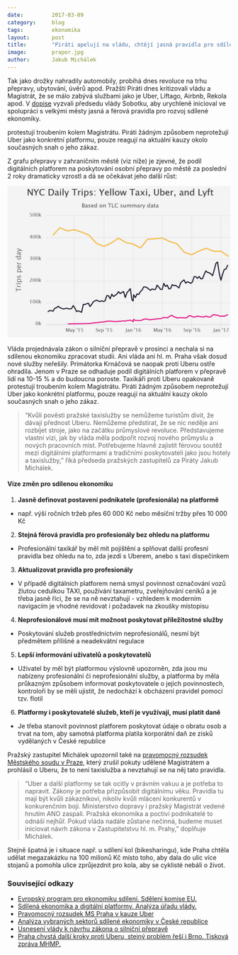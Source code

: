 ```yaml
---
date:         2017-03-09
category:     blog
tags:         ekonomika
layout:       post
title:        "Piráti apelují na vládu, chtějí jasná pravidla pro sdílenou ekonomiku." 
image:        prapor.jpg
author:       Jakub Michálek
---
```


Tak jako drožky nahradily automobily, probíhá dnes revoluce na trhu přepravy, ubytování, úvěrů apod. Pražští Piráti dnes kritizovali vládu a Magistrát, že se málo zabývá službami jako je Uber, Liftago, Airbnb, Rekola apod. V [dopise](https://github.com/pirati-byro/spisy-parl-2016/blob/master/5700-podnet-vlade-sdilena-ekonomika/01-dopis/main.pdf) vyzvali předsedu vlády Sobotku, aby urychleně inicioval ve spolupráci s velkými městy jasná a férová pravidla pro rozvoj sdílené ekonomiky.

protestují troubením kolem Magistrátu. Piráti žádným způsobem neprotežují Uber jako konkrétní platformu, pouze reagují na aktuální kauzy okolo současných snah o jeho zákaz.

Z grafu přepravy v zahraničním městě (viz níže) je zjevné, že podíl digitálních platforem na poskytování osobní přepravy po městě za poslední 2 roky dramaticky vzrostl a dá se očekávat jeho další růst:

![Vývoj užívání jednotlivých služeb dopravy v New Yorku - Taxíky vs. platformy](/assets/img/posts/graf-taxisluzby.png "Vývoj užívání jednotlivých služeb dopravy v New Yorku - taxíky vs. platformy")

Vláda projednávala zákon o silniční přepravě v prosinci a nechala si na sdílenou ekonomiku zpracovat studii. Ani vláda ani hl. m. Praha však dosud nové služby neřešily. Primátorka Krnáčová se naopak proti Uberu ostře ohradila. Jenom v Praze se odhaduje podíl digitálních platforem v přepravě lidí na 10-15 % a do budoucna poroste. Taxikáři proti Uberu opakovaně protestují troubením kolem Magistrátu. Piráti žádným způsobem neprotežují Uber jako konkrétní platformu, pouze reagují na aktuální kauzy okolo současných snah o jeho zákaz.

> “Kvůli pověsti pražské taxislužby se nemůžeme turistům divit, že dávají přednost Uberu. Nemůžeme předstírat, že se nic neděje ani rozbíjet stroje, jako na začátku průmyslové revoluce. Představujeme vlastní vizi, jak by vláda měla podpořit rozvoj nového průmyslu a nových pracovních míst. Potřebujeme hlavně zajistit férovou soutěž mezi digitálními platformami a tradičními poskytovateli jako jsou hotely a taxislužby,” říká předseda pražských zastupitelů za Piráty Jakub Michálek.

#### Vize změn pro sdílenou ekonomiku

1. **Jasně definovat postavení podnikatele (profesionála) na platformě**
* např. výší ročních tržeb přes 60 000 Kč nebo měsíční tržby přes 10 000 Kč 

2. **Stejná férová pravidla pro profesionály bez ohledu na platformu**
* Profesionální taxikář by měl mít pojištění a splňovat další profesní pravidla bez ohledu na to, zda jezdí s Uberem, anebo s taxi dispečinkem

3. **Aktualizovat pravidla pro profesionály**
* V případě digitálních platforem nemá smysl povinnost označování vozů žlutou cedulkou TAXI, používání taxametru, zveřejňování ceníků a je třeba jasně říci, že se na ně nevztahují - vzhledem k moderním navigacím je vhodné revidovat i požadavek na zkoušky místopisu

4. **Neprofesionálové musí mít možnost poskytovat příležitostné služby**
* Poskytování služeb prostřednictvím neprofesionálů, nesmí být předmětem přílišné a neadekvátní regulace

5. **Lepší informování uživatelů a poskytovatelů**
* Uživatel by měl být platformou výslovně upozorněn, zda jsou mu nabízeny profesionální či neprofesionální služby, a platforma by měla průkazným způsobem informovat poskytovatele o jejich povinnostech, kontroloři by se měli ujistit, že nedochází k obcházení pravidel pomocí tzv. flotil

6. **Platformy i poskytovatelé služeb, kteří je využívají, musí platit daně**
* Je třeba stanovit povinnost platforem poskytovat údaje o obratu osob a trvat na tom, aby samotná platforma platila korporátní daň ze zisků vydělaných v České republice

Pražský zastupitel Michálek upozornil také na [pravomocný rozsudek Městského soudu v Praze](https://github.com/pirati-byro/spisy-zk-pha-2016/blob/master/4904-uber-v-praze/02b-rozsudek/rozsudek.PDF), který zrušil pokuty udělené Magistrátem a prohlásil o Uberu, že to není taxislužba a nevztahují se na něj tato pravidla. 

> “Uber a další platformy se tak ocitly v právním vakuu a je potřeba to napravit. Zákony je potřeba přizpůsobit digitálnímu věku. Pravidla tu mají být kvůli zákazníkovi, nikoliv kvůli mlácení konkurentů v konkurenčním boji. Ministerstvo dopravy i pražský Magistrát vedené hnutím ANO zaspali. Pražská ekonomika a poctiví podnikatelé to odnáší nejhůř. Pokud vláda nadále zůstane nečinná, budeme muset iniciovat návrh zákona v Zastupitelstvu hl. m. Prahy,” doplňuje Michálek. 

Stejně špatná je i situace např. u sdílení kol (bikesharingu), kde Praha chtěla udělat megazakázku na 100 milionů Kč místo toho, aby dala do ulic více stojanů a pomohla ulice zprůjezdnit pro kola, aby se cyklisté nebáli o život. 

### Související odkazy 

* [Evropský program pro ekonomiku sdílení. Sdělení komise EU.](http://ec.europa.eu/DocsRoom/documents/16881/attachments/2/translations/cs/renditions/native)
* [Sdílená ekonomika a digitální platformy. Analýza úřadu vlády.](https://ulozto.cz/!W5uFmvS2Ncw4/analyza-sdilena-ekonomika-pdf)
* [Pravomocný rozsudek MS Praha v kauze Uber](https://github.com/pirati-byro/spisy-zk-pha-2016/blob/master/4904-uber-v-praze/02b-rozsudek/rozsudek.PDF)
* [Analýza vybraných sektorů sdílené ekonomiky v České republice](http://www.mpo.cz/assets/dokumenty/55423/63472/653276/priloha001.pdf)
* [Usnesení vlády k návrhu zákona o silniční přepravě](https://apps.odok.cz/attachment/-/down/RCIAAGWBX459)
* [Praha chystá další kroky proti Uberu, stejný problém řeší i Brno. Tisková zpráva MHMP.](http://www.praha.eu/jnp/cz/o_meste/magistrat/tiskovy_servis/tiskove_zpravy/praha_chysta_dalsi_kroky_proti_uberu.html)



